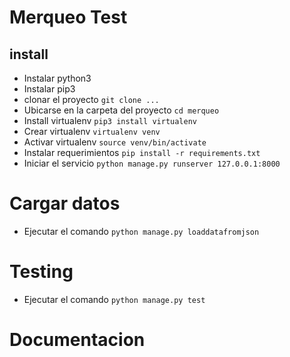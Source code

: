 # Merqueo Test


## install
- Instalar python3
- Instalar pip3
- clonar el proyecto
  ``
    git clone ...
  ``
- Ubicarse en la carpeta del proyecto
``
  cd merqueo
``
- Install virtualenv
``
  pip3 install virtualenv
``
- Crear virtualenv
 ``
  virtualenv venv
 ``
 - Activar virtualenv
 ``
  source venv/bin/activate
 ``
 - Instalar requerimientos
 ``
  pip install -r requirements.txt
 ``
 - Iniciar el servicio
 ``
  python manage.py runserver 127.0.0.1:8000
 ``

# Cargar datos
- Ejecutar el comando
``
  python manage.py loaddatafromjson
``

# Testing
- Ejecutar el comando
``
  python manage.py test
``
# Documentacion


